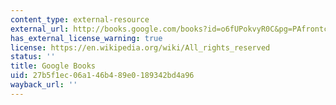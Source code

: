 ```yaml
---
content_type: external-resource
external_url: http://books.google.com/books?id=o6fUPokvyR0C&pg=PAfrontcover
has_external_license_warning: true
license: https://en.wikipedia.org/wiki/All_rights_reserved
status: ''
title: Google Books
uid: 27b5f1ec-06a1-46b4-89e0-189342bd4a96
wayback_url: ''
---
```

